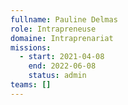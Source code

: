 ```yaml
---
fullname: Pauline Delmas
role: Intrapreneuse
domaine: Intraprenariat
missions:
  - start: 2021-04-08
    end: 2022-06-08
    status: admin
teams: []
---
```

